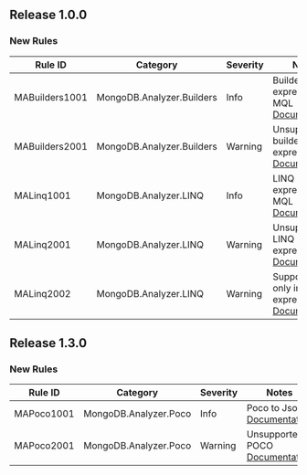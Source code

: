 ﻿## Release 1.0.0

### New Rules

Rule ID | Category | Severity | Notes
--------|----------|----------|--------------------
MABuilders1001 | MongoDB.Analyzer.Builders | Info | Builders expression to MQL [Documentation](https://www.mongodb.com/docs/mongodb-analyzer/current/rules/#MABuilders1001)
MABuilders2001 | MongoDB.Analyzer.Builders | Warning | Unsupported builders expression [Documentation](https://www.mongodb.com/docs/mongodb-analyzer/current/rules/#MABuilders2001)
MALinq1001 | MongoDB.Analyzer.LINQ | Info | LINQ expression to MQL [Documentation](https://www.mongodb.com/docs/mongodb-analyzer/current/rules/#MALinq1001)
MALinq2001 | MongoDB.Analyzer.LINQ | Warning | Unsupported LINQ expression [Documentation](https://www.mongodb.com/docs/mongodb-analyzer/current/rules/#MALinq2001)
MALinq2002 | MongoDB.Analyzer.LINQ | Warning | Supported only in LINQ3 expression [Documentation](https://www.mongodb.com/docs/mongodb-analyzer/current/rules/#MALinq2002)

## Release 1.3.0

### New Rules

Rule ID | Category | Severity | Notes
--------|----------|----------|--------------------
MAPoco1001 | MongoDB.Analyzer.Poco | Info | Poco to Json [Documentation](https://www.mongodb.com/docs/mongodb-analyzer/current/rules/#MAPoco1001)
MAPoco2001 | MongoDB.Analyzer.Poco | Warning | Unsupported POCO [Documentation](https://www.mongodb.com/docs/mongodb-analyzer/current/rules/#MAPoco2001)
